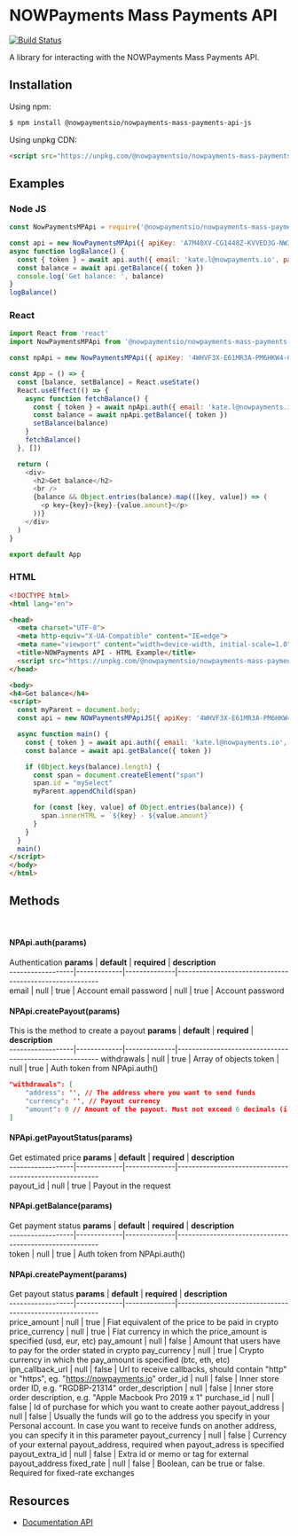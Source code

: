 # NOWPayments Mass Payments API

[![Build Status](https://travis-ci.org/joemccann/dillinger.svg?branch=master)](https://travis-ci.org/joemccann/dillinger)

A library for interacting with the NOWPayments Mass Payments API.

## Installation

Using npm:

```bash
$ npm install @nowpaymentsio/nowpayments-mass-payments-api-js
```

Using unpkg CDN:

```html
<script src="https://unpkg.com/@nowpaymentsio/nowpayments-mass-payments-api-js/dist/nowpayments-mass-payments-api-js.min.js"></script>
```

## Examples

### Node JS

```js
const NowPaymentsMPApi = require('@nowpaymentsio/nowpayments-mass-payments-api-js');

const api = new NowPaymentsMPApi({ apiKey: 'A7M40XV-CG1448Z-KVVED3G-NW3V0TK' }) // your api key
async function logBalance() {
  const { token } = await api.auth({ email: 'kate.l@nowpayments.io', password: 'bogdan' })
  const balance = await api.getBalance({ token })
  console.log('Get balance: ', balance)
}
logBalance()
```

### React

```js
import React from 'react'
import NowPaymentsMPApi from '@nowpaymentsio/nowpayments-mass-payments-api-js'

const npApi = new NowPaymentsMPApi({ apiKey: '4WHVF3X-E61MR3A-PM6HKW4-CBF7JVQ' }) // your api key

const App = () => {
  const [balance, setBalance] = React.useState()
  React.useEffect(() => {
    async function fetchBalance() {
      const { token } = await npApi.auth({ email: 'kate.l@nowpayments.io', password: 'bogdan' })
      const balance = await npApi.getBalance({ token })
      setBalance(balance)
    }
    fetchBalance()
  }, [])

  return (
    <div>
      <h2>Get balance</h2>
      <br />
      {balance && Object.entries(balance).map(([key, value]) => (
        <p key={key}>{key}-{value.amount}</p>
      ))}
    </div>
  )
}

export default App
```
### HTML
```html
<!DOCTYPE html>
<html lang="en">

<head>
  <meta charset="UTF-8">
  <meta http-equiv="X-UA-Compatible" content="IE=edge">
  <meta name="viewport" content="width=device-width, initial-scale=1.0">
  <title>NOWPayments API - HTML Example</title>
  <script src="https://unpkg.com/@nowpaymentsio/nowpayments-mass-payments-api-js/dist/nowpayments-mass-payments-api-js.min.js"></script>
</head>

<body>
<h4>Get balance</h4>
<script>
  const myParent = document.body;
  const api = new NOWPaymentsMPApiJS({ apiKey: '4WHVF3X-E61MR3A-PM6HKW4-CBF7JVQ' })

  async function main() {
    const { token } = await api.auth({ email: 'kate.l@nowpayments.io', password: 'bogdan' })
    const balance = await api.getBalance({ token })

    if (Object.keys(balance).length) {
      const span = document.createElement("span")
      span.id = "mySelect"
      myParent.appendChild(span)

      for (const [key, value] of Object.entries(balance)) {
        span.innerHTML = `${key} - ${value.amount}`
      }
    }
  }
  main()
</script>
</body>
</html>
```
## Methods
&nbsp;
#### NPApi.auth(params)
Authentication
**params**       | **default** | **required** | **description**                                        
------------------|-------------|--------------|--------------------------------------------------------                                   
email | null | true | Account email
password | null | true | Account password

#### NPApi.createPayout(params)
This is the method to create a payout
**params**       | **default** | **required** | **description**                                        
------------------|-------------|--------------|--------------------------------------------------------
withdrawals  | null | true | Array of objects
token  | null | true | Auth token from NPApi.auth()
```json
"withdrawals": [
	"address": '', // The address where you want to send funds
	"currency": '', // Payout currency
	"amount": 0 // Amount of the payout. Must not exceed 6 decimals (i.e. 0.123456)
]
```

#### NPApi.getPayoutStatus(params)
Get estimated price
**params**       | **default** | **required** | **description**                                        
------------------|-------------|--------------|--------------------------------------------------------                                   
payout_id | null | true | Payout in the request

#### NPApi.getBalance(params)
Get payment status
**params**       | **default** | **required** | **description**                                        
------------------|-------------|--------------|--------------------------------------------------------                                   
token | null | true | Auth token from NPApi.auth()

#### NPApi.createPayment(params)
Get payout status
**params**       | **default** | **required** | **description**                                        
------------------|-------------|--------------|--------------------------------------------------------                                   
price_amount | null | true | Fiat equivalent of the price to be paid in crypto
price_currency | null | true | Fiat currency in which the price_amount is specified (usd, eur, etc)
pay_amount | null | false | Amount that users have to pay for the order stated in crypto
pay_currency | null | true | Crypto currency in which the pay_amount is specified (btc, eth, etc)
ipn_callback_url | null | false | Url to receive callbacks, should contain "http" or "https", eg. "https://nowpayments.io"
order_id | null | false | Inner store order ID, e.g. "RGDBP-21314"
order_description | null | false | Inner store order description, e.g. "Apple Macbook Pro 2019 x 1"
purchase_id | null | false | Id of purchase for which you want to create aother
payout_address | null | false | Usually the funds will go to the address you specify in your Personal account. In case you want to receive funds on another address, you can specify it in this parameter
payout_currency | null | false | Currency of your external payout_address, required when payout_adress is specified
payout_extra_id | null | false | Extra id or memo or tag for external payout_address
fixed_rate | null | false | Boolean, can be true or false. Required for fixed-rate exchanges

## Resources

* [Documentation API](https://documenter.getpostman.com/view/7907941/T1DtdF9a)
